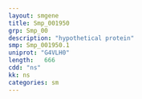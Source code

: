 ```yaml
---
layout: smgene
title: Smp_001950
grp: Smp_00
description: "hypothetical protein"
smp: Smp_001950.1
uniprot: "G4VLH0"
length:   666
cdd: "ns"
kk: ns
categories: sm
---
```

